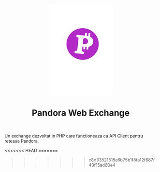 
<p align="center">
    <img src="frontend/web/img/logo.png" height="300px">
    <h1 align="center">Pandora Web Exchange</h1>
    <br>
</p>

<p> Un  exchange dezvoltat in PHP care functioneaza ca API Client pentru reteaua Pandora. </p>
<<<<<<< HEAD
=======


>>>>>>> c8d33521515a6b75b1f8fa12f687f48f15ad60e4
